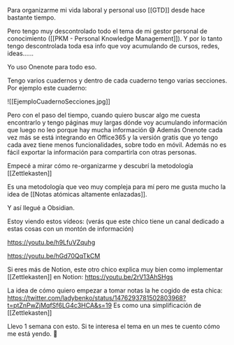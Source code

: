 Para organizarme mi vida laboral y personal uso [[GTD]] desde hace bastante tiempo.

Pero tengo muy descontrolado todo el tema de mi gestor personal de conocimiento ([[PKM - Personal Knowledge Management]]).
Y por lo tanto tengo descontrolada toda esa info que voy acumulando de cursos, redes, ideas......

Yo uso Onenote para todo eso. 

Tengo varios cuadernos y dentro de cada cuaderno tengo varias secciones. Por ejemplo este cuaderno:

![[EjemploCuadernoSecciones.jpg]]

Pero con el paso del tiempo, cuando quiero buscar algo me cuesta encontrarlo y tengo páginas muy largas dónde voy acumulando información que luego no leo porque hay mucha información 😅
Además Onenote cada vez más se está integrando en Office365 y la versión gratis que yo tengo cada avez tiene menos funcionalidades, sobre todo en móvil.
Además no es fácil exportar la información para compartirla con otras personas.

Empecé a mirar cómo re-organizarme y descubrí la metodología [[Zettlekasten]]

Es una metodología que veo muy compleja para mí pero me gusta mucho la idea de [[Notas atómicas altamente enlazadas]].

Y así llegué a Obsidian.

Estoy viendo estos vídeos: (verás que este chico tiene un canal dedicado a estas cosas con un montón de información)

https://youtu.be/h9LfuVZquhg

https://youtu.be/hGd70QqTkCM

Si eres más de Notion, este otro chico explica muy bien como implementar 
[[Zettlekasten]] en Notion: https://youtu.be/2rV13AhSHgs

La idea de cómo quiero empezar a tomar notas la he cogido de esta chica: https://twitter.com/ladybenko/status/1476293781502803968?t=ptZnPwZjMqfSf6LG4c3HCA&s=19
Es como una simplificación de [[Zettlekasten]]

Llevo 1 semana con esto. Si te interesa el tema en un mes te cuento cómo me está yendo. 🤗